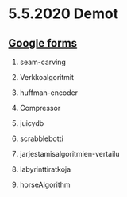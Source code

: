 # 5.5.2020 Demot

## [Google forms](https://forms.gle/Wij3YL4w5hZYfvji9)

1. seam-carving

2. Verkkoalgoritmit

3. huffman-encoder

4. Compressor

5. juicydb

6. scrabblebotti

7. jarjestamisalgoritmien-vertailu

8. labyrinttiratkoja

9. horseAlgorithm
